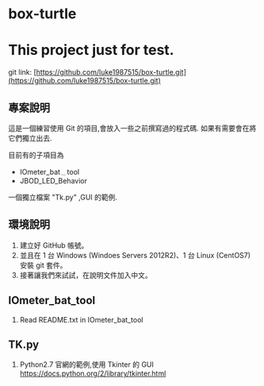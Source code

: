 # box-turtle
# This project just for test.
git link: [https://github.com/luke1987515/box-turtle.git](https://github.com/luke1987515/box-turtle.git)

## 專案說明

這是一個練習使用 Git 的項目,會放入一些之前撰寫過的程式碼.
如果有需要會在將它們獨立出去.

目前有的子項目為
* IOmeter_bat﹍tool
* JBOD_LED_Behavior

一個獨立檔案 "Tk.py" ,GUI 的範例.

## 環境說明
1. 建立好 GitHub 帳號。
2. 並且在 1 台 Windows (Windoes Servers 2012R2)、1 台 Linux (CentOS7)
   安裝 git 套件。
3. 接著讓我們來試試，在說明文件加入中文。

## IOmeter_bat_tool

1. Read README.txt in IOmeter_bat_tool

## TK.py

1. Python2.7 官網的範例,使用 Tkinter 的 GUI
   https://docs.python.org/2/library/tkinter.html

##  
